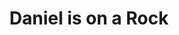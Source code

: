 ---
pid: pt427
title: Daniel is on a Rock
location_transcription: Penn Treaty Park
coordinates: "[-75.128313760491, 39.965937923216]"
zipcode: '19046'
gen_neighborhood: 
neighborhood: 
outside_phl: 'Jenkintown PA '
age: '4'
age_range: "<6"
instagram: 
image_file_name: pt_427.jpg
proposal_transcription: 
topic: Unknown
topic_summary: '0'
type: Other No Form
keywords_other: 
credit: 
image_labels: 
twitter: 
facebook: 
permalink: "/monuments/pt427/"
layout: item-page
---
